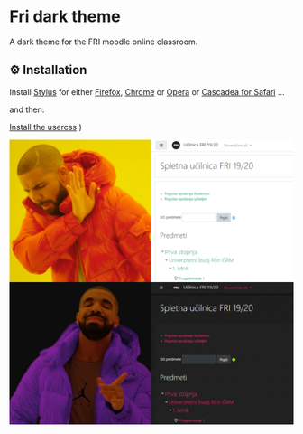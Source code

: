 # Fri dark theme
A dark theme for the FRI moodle online classroom.

##  :gear: Installation

Install [Stylus](https://add0n.com/stylus.html) for either [Firefox](https://addons.mozilla.org/en-US/firefox/addon/styl-us/), [Chrome](https://chrome.google.com/webstore/detail/stylus-beta/apmmpaebfobifelkijhaljbmpcgbjbdo) or [Opera](https://addons.opera.com/en-gb/extensions/details/stylus/) or [Cascadea for Safari](https://cascadea.app/) ...

and then: 

[Install the usercss](https://raw.githubusercontent.com/janvasiljevic/fri-dark-theme/master/fri-dark.user.css)
)


![Drake knows](images/drake-knows.png)
